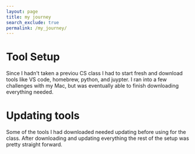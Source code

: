 ```yaml
---
layout: page 
title: my journey
search_exclude: true
permalink: /my_journey/
---
```

# Tool Setup
Since I hadn't taken a previou CS class I had to start fresh and download tools like VS code, homebrew, python, and juypter. I ran into a few challenges with my Mac, but was eventually able to finish downloading everything needed.
# Updating tools
Some of the tools I had downloaded needed updating before using for the class. After downloading and updating everything the rest of the setup was pretty straight forward. 